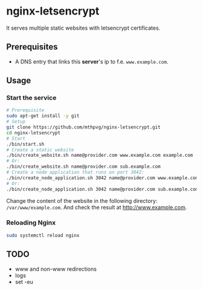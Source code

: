 # nginx-letsencrypt

It serves multiple static websites with letsencrypt certificates.

## Prerequisites
- A DNS entry that links this **server**'s ip to f.e. `www.example.com`.

## Usage

### Start the service

```bash
# Prerequisite
sudo apt-get install -y git
# Setup
git clone https://github.com/mthpvg/nginx-letsencrypt.git
cd nginx-letsencrypt
# Start
./bin/start.sh
# Create a static website
./bin/create_website.sh name@provider.com www.example.com example.com
# Or:
./bin/create_website.sh name@provider.com sub.example.com
# Create a node application that runs on port 3042:
./bin/create_node_application.sh 3042 name@provider.com www.example.com example.com
# Or:
./bin/create_node_application.sh 3042 name@provider.com sub.example.com
```
Change the content of the website in the following directory: `/var/www/example.com`. And check the result at http://www.example.com.

### Reloading Nginx
```bash
sudo systemctl reload nginx
```

## TODO
- www and non-www redirections
- logs
- set -eu
